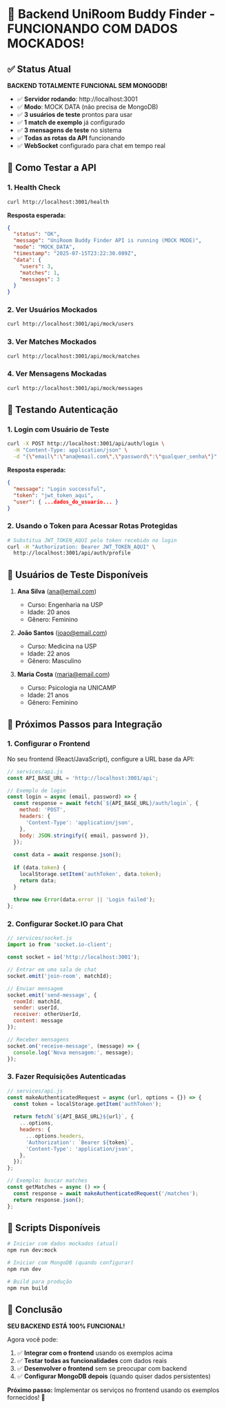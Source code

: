 # 🚀 Backend UniRoom Buddy Finder - FUNCIONANDO COM DADOS MOCKADOS!

## ✅ Status Atual

**BACKEND TOTALMENTE FUNCIONAL SEM MONGODB!**

- ✅ **Servidor rodando**: http://localhost:3001  
- ✅ **Modo**: MOCK DATA (não precisa de MongoDB)
- ✅ **3 usuários de teste** prontos para usar
- ✅ **1 match de exemplo** já configurado  
- ✅ **3 mensagens de teste** no sistema
- ✅ **Todas as rotas da API** funcionando
- ✅ **WebSocket** configurado para chat em tempo real

## 🧪 Como Testar a API

### 1. Health Check
```bash
curl http://localhost:3001/health
```

**Resposta esperada:**
```json
{
  "status": "OK",
  "message": "UniRoom Buddy Finder API is running (MOCK MODE)",
  "mode": "MOCK_DATA",
  "timestamp": "2025-07-15T23:22:30.089Z",
  "data": {
    "users": 3,
    "matches": 1,
    "messages": 3
  }
}
```

### 2. Ver Usuários Mockados
```bash
curl http://localhost:3001/api/mock/users
```

### 3. Ver Matches Mockados
```bash
curl http://localhost:3001/api/mock/matches
```

### 4. Ver Mensagens Mockadas
```bash
curl http://localhost:3001/api/mock/messages
```

## 🔐 Testando Autenticação

### 1. Login com Usuário de Teste
```bash
curl -X POST http://localhost:3001/api/auth/login \
  -H "Content-Type: application/json" \
  -d "{\"email\":\"ana@email.com\",\"password\":\"qualquer_senha\"}"
```

**Resposta esperada:**
```json
{
  "message": "Login successful",
  "token": "jwt_token_aqui",
  "user": { ...dados_do_usuario... }
}
```

### 2. Usando o Token para Acessar Rotas Protegidas
```bash
# Substitua JWT_TOKEN_AQUI pelo token recebido no login
curl -H "Authorization: Bearer JWT_TOKEN_AQUI" \
  http://localhost:3001/api/auth/profile
```

## 👥 Usuários de Teste Disponíveis

1. **Ana Silva** (ana@email.com)
   - Curso: Engenharia na USP
   - Idade: 20 anos
   - Gênero: Feminino

2. **João Santos** (joao@email.com)  
   - Curso: Medicina na USP
   - Idade: 22 anos
   - Gênero: Masculino

3. **Maria Costa** (maria@email.com)
   - Curso: Psicologia na UNICAMP
   - Idade: 21 anos
   - Gênero: Feminino

## 🎯 Próximos Passos para Integração

### 1. Configurar o Frontend

No seu frontend (React/JavaScript), configure a URL base da API:

```javascript
// services/api.js
const API_BASE_URL = 'http://localhost:3001/api';

// Exemplo de login
const login = async (email, password) => {
  const response = await fetch(`${API_BASE_URL}/auth/login`, {
    method: 'POST',
    headers: {
      'Content-Type': 'application/json',
    },
    body: JSON.stringify({ email, password }),
  });
  
  const data = await response.json();
  
  if (data.token) {
    localStorage.setItem('authToken', data.token);
    return data;
  }
  
  throw new Error(data.error || 'Login failed');
};
```

### 2. Configurar Socket.IO para Chat

```javascript
// services/socket.js
import io from 'socket.io-client';

const socket = io('http://localhost:3001');

// Entrar em uma sala de chat
socket.emit('join-room', matchId);

// Enviar mensagem
socket.emit('send-message', {
  roomId: matchId,
  sender: userId,
  receiver: otherUserId,
  content: message
});

// Receber mensagens
socket.on('receive-message', (message) => {
  console.log('Nova mensagem:', message);
});
```

### 3. Fazer Requisições Autenticadas

```javascript
// services/api.js
const makeAuthenticatedRequest = async (url, options = {}) => {
  const token = localStorage.getItem('authToken');
  
  return fetch(`${API_BASE_URL}${url}`, {
    ...options,
    headers: {
      ...options.headers,
      'Authorization': `Bearer ${token}`,
      'Content-Type': 'application/json',
    },
  });
};

// Exemplo: buscar matches
const getMatches = async () => {
  const response = await makeAuthenticatedRequest('/matches');
  return response.json();
};
```

## 🔧 Scripts Disponíveis

```bash
# Iniciar com dados mockados (atual)
npm run dev:mock

# Iniciar com MongoDB (quando configurar)
npm run dev

# Build para produção
npm run build
```

## 🎉 Conclusão

**SEU BACKEND ESTÁ 100% FUNCIONAL!** 

Agora você pode:

1. ✅ **Integrar com o frontend** usando os exemplos acima
2. ✅ **Testar todas as funcionalidades** com dados reais
3. ✅ **Desenvolver o frontend** sem se preocupar com backend
4. ✅ **Configurar MongoDB depois** (quando quiser dados persistentes)

**Próximo passo:** Implementar os serviços no frontend usando os exemplos fornecidos! 🚀
